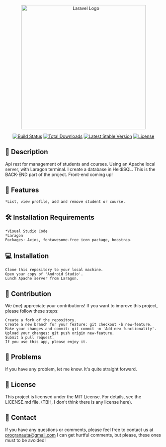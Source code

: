 <p align="center"><a href="https://laravel.com" target="_blank"><img src="https://raw.githubusercontent.com/laravel/art/master/logo-lockup/5%20SVG/2%20CMYK/1%20Full%20Color/laravel-logolockup-cmyk-red.svg" width="400" alt="Laravel Logo"></a></p>

<p align="center">
<a href="https://github.com/laravel/framework/actions"><img src="https://github.com/laravel/framework/workflows/tests/badge.svg" alt="Build Status"></a>
<a href="https://packagist.org/packages/laravel/framework"><img src="https://img.shields.io/packagist/dt/laravel/framework" alt="Total Downloads"></a>
<a href="https://packagist.org/packages/laravel/framework"><img src="https://img.shields.io/packagist/v/laravel/framework" alt="Latest Stable Version"></a>
<a href="https://packagist.org/packages/laravel/framework"><img src="https://img.shields.io/packagist/l/laravel/framework" alt="License"></a>
</p>

## 📝 Description
Api rest for management of students and courses. Using an Apache local server, with Laragon terminal. I create a database in HeidiSQL. This is the BACK-END part of the project.
Front-end coming up!

## 🌟 Features
    *List, view profile, add and remove student or course.

## 🛠 Installation Requirements
    *Visual Studio Code
    *Laragon
    Packages: Axios, fontawesome-free icon package, boostrap.

## 💻 Installation
    Clone this repository to your local machine.
    Open your copy of 'Android Studio'.
    Lunch Apache server from Laragon.

## 🤝 Contribution
We (me) appreciate your contributions! If you want to improve this project, please follow these steps:

    Create a fork of the repository.
    Create a new branch for your feature: git checkout -b new-feature.
    Make your changes and commit: git commit -m 'Add new functionality'.
    Upload your changes: git push origin new-feature.
    Submit a pull request.
    If you use this app, please enjoy it.

## 🐛 Problems
If you have any problem, let me know. It's quite straight forward.

## 📄 License
This project is licensed under the MIT License. For details, see the LICENSE.md file. (TBH, I don't think there is any license here).

## 📧 Contact
If you have any questions or comments, please feel free to contact us at progranauta@gmail.com I can get hurtful comments, but please, these ones must to be avoided!

